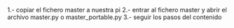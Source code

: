 1.- copiar el fichero master a nuestra pi
2.- entrar al fichero master y abrir el archivo master.py o master_portable.py
3.- seguir los pasos del contenido 
